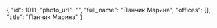 {
    "id": 1011,
    "photo_url": "",
    "full_name": "Панчик Марина",
    "offices": [],
    "title": "Панчик Марина"
}